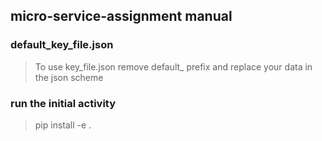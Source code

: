 ## micro-service-assignment manual

### default_key_file.json
> To use key_file.json remove default_ prefix and replace your data in the json scheme
 
### run the initial activity
> pip install -e .